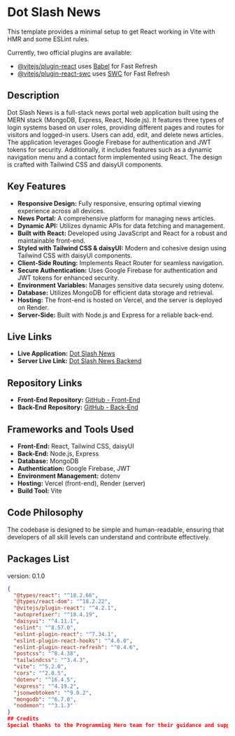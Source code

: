 # Dot Slash News

This template provides a minimal setup to get React working in Vite with HMR and some ESLint rules.

Currently, two official plugins are available:

- [@vitejs/plugin-react](https://github.com/vitejs/vite-plugin-react/blob/main/packages/plugin-react/README.md) uses [Babel](https://babeljs.io/) for Fast Refresh
- [@vitejs/plugin-react-swc](https://github.com/vitejs/vite-plugin-react-swc) uses [SWC](https://swc.rs/) for Fast Refresh

## Description

Dot Slash News is a full-stack news portal web application built using the MERN stack (MongoDB, Express, React, Node.js). It features three types of login systems based on user roles, providing different pages and routes for visitors and logged-in users. Users can add, edit, and delete news articles. The application leverages Google Firebase for authentication and JWT tokens for security. Additionally, it includes features such as a dynamic navigation menu and a contact form implemented using React. The design is crafted with Tailwind CSS and daisyUI components.

## Key Features

- **Responsive Design:** Fully responsive, ensuring optimal viewing experience across all devices.
- **News Portal:** A comprehensive platform for managing news articles.
- **Dynamic API:** Utilizes dynamic APIs for data fetching and management.
- **Built with React:** Developed using JavaScript and React for a robust and maintainable front-end.
- **Styled with Tailwind CSS & daisyUI:** Modern and cohesive design using Tailwind CSS with daisyUI components.
- **Client-Side Routing:** Implements React Router for seamless navigation.
- **Secure Authentication:** Uses Google Firebase for authentication and JWT tokens for enhanced security.
- **Environment Variables:** Manages sensitive data securely using dotenv.
- **Database:** Utilizes MongoDB for efficient data storage and retrieval.
- **Hosting:** The front-end is hosted on Vercel, and the server is deployed on Render.
- **Server-Side:** Built with Node.js and Express for a reliable back-end.

## Live Links

- **Live Application:** [Dot Slash News](https://dot-slash-news.vercel.app/)
- **Server Live Link:** [Dot Slash News Backend](https://dotslashnews-backend.onrender.com/)

## Repository Links

- **Front-End Repository:** [GitHub - Front-End](https://github.com/mozammel787/dotSlashNews)
- **Back-End Repository:** [GitHub - Back-End](https://github.com/mozammel787/dotSlashNews_backEnd)

## Frameworks and Tools Used

- **Front-End:** React, Tailwind CSS, daisyUI
- **Back-End:** Node.js, Express
- **Database:** MongoDB
- **Authentication:** Google Firebase, JWT
- **Environment Management:** dotenv
- **Hosting:** Vercel (front-end), Render (server)
- **Build Tool:** Vite

## Code Philosophy

The codebase is designed to be simple and human-readable, ensuring that developers of all skill levels can understand and contribute effectively.

## Packages List

version: 0.1.0

```json
{
  "@types/react": "^18.2.66",
  "@types/react-dom": "^18.2.22",
  "@vitejs/plugin-react": "^4.2.1",
  "autoprefixer": "^10.4.19",
  "daisyui": "^4.11.1",
  "eslint": "^8.57.0",
  "eslint-plugin-react": "^7.34.1",
  "eslint-plugin-react-hooks": "^4.6.0",
  "eslint-plugin-react-refresh": "^0.4.6",
  "postcss": "^8.4.38",
  "tailwindcss": "^3.4.3",
  "vite": "^5.2.0",
  "cors": "^2.8.5",
  "dotenv": "^16.4.5",
  "express": "^4.19.2",
  "jsonwebtoken": "^9.0.2",
  "mongodb": "^6.7.0",
  "nodemon": "^3.1.3"
}
## Credits
Special thanks to the Programming Hero team for their guidance and support.